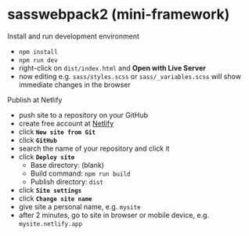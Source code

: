 # sasswebpack2 (mini-framework)

Install and run development environment
- `npm install`
- `npm run dev`
- right-click on `dist/index.html` and **Open with Live Server**
- now editing e.g. `sass/styles.scss` or `sass/_variables.scss` will show immediate changes in the browser

Publish at Netlify
- push site to a repository on your GitHub
- create free account at [Netlify](https://netlify.com)
- click **`New site from Git`**
- click **`GitHub`**
- search the name of your repository and click it
- click **`Deploy site`**
	- Base directory: (blank)
	- Build command: `npm run build`
	- Publish directory: `dist`
- click **`Site settings`**
- click **`Change site name`**
- give site a personal name, e.g. `mysite`
- after 2 minutes, go to site in browser or mobile device, e.g. `mysite.netlify.app`
